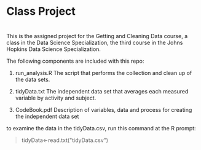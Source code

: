 # Class Project
#

This is the assigned project for the Getting and Cleaning Data course, a class in the Data Science Specialization, the third course in the Johns Hopkins Data Science Specialization.

The following components are included with this repo:

1. run_analysis.R 
The script that performs the collection and clean up of the data sets.

2.  tidyData.txt
The independent data set that averages each measured variable by activity and subject.

3.  CodeBook.pdf
Description of variables, data and process for creating the independent data set

to examine the data in the tidyData.csv, run this command at the R prompt:
>tidyData<-read.txt("tidyData.csv")